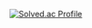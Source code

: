 [![Solved.ac Profile](http://mazassumnida.wtf/api/generate_badge?boj=wkdduswl339)](https://solved.ac/wkdduswl339)
<!-- [![Anurag's GitHub stats](https://github-readme-stats.vercel.app/api?username=MillPRE)](https://github.com/MillPRE/github-readme-stats) -->

<!--[![Top Langs](https://github-readme-stats.vercel.app/api/top-langs/?username=MillPRE)](https://github.com/MillPRE/github-readme-stats) -->

<!--
**MillPRE/MillPRE** is a ✨ _special_ ✨ repository because its `README.md` (this file) appears on your GitHub profile.

Here are some ideas to get you started:

- 🔭 I’m currently working on ...
- 🌱 I’m currently learning ...
- 👯 I’m looking to collaborate on ...
- 🤔 I’m looking for help with ...
- 💬 Ask me about ...
- 📫 How to reach me: ...
- 😄 Pronouns: ...
- ⚡ Fun fact: ...
-->
